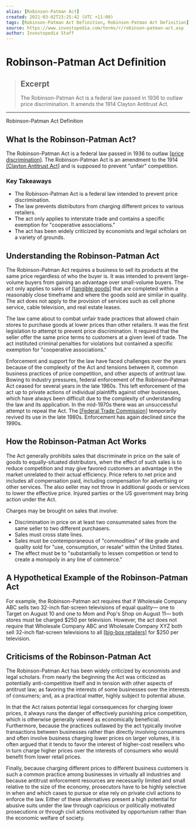 ```yaml
---
alias: [Robinson-Patman Act]
created: 2021-03-02T23:25:42 (UTC +11:00)
tags: [Robinson-Patman Act Definition, Robinson-Patman Act Definition]
source: https://www.investopedia.com/terms/r/robinson-patman-act.asp
author: Investopedia Staff
---
```


# Robinson-Patman Act Definition

> ## Excerpt
> The Robinson-Patman Act is a federal law passed in 1936 to outlaw price discrimination. It amends the 1914 Clayton Antitrust Act.

---

Robinson-Patman Act Definition
## What Is the Robinson-Patman Act?

The Robinson-Patman Act is a federal law passed in 1936 to outlaw [[price discrimination]](https://www.investopedia.com/terms/p/price_discrimination.asp). The Robinson-Patman Act is an amendment to the 1914 [[Clayton Antitrust Act]](https://www.investopedia.com/terms/c/clayton-antitrust-act.asp) and is supposed to prevent "unfair" competition.

### Key Takeaways

-   The Robinson-Patman Act is a federal law intended to prevent price discrimination.
-   The law prevents distributors from charging different prices to various retailers.
-   The act only applies to interstate trade and contains a specific exemption for "cooperative associations."
-   The act has been widely criticized by economists and legal scholars on a variety of grounds.

## Understanding the Robinson-Patman Act

The Robinson-Patman Act requires a business to sell its products at the same price regardless of who the buyer is. It was intended to prevent large-volume buyers from gaining an advantage over small-volume buyers. The act only applies to sales of [[tangible goods]](https://www.investopedia.com/articles/investing/100614/goodwill-vs-other-intangible-assets-whats-difference.asp) that are completed within a reasonably close timeframe and where the goods sold are similar in quality. The act does not apply to the provision of services such as cell phone service, cable television, and real estate leases.

The law came about to combat unfair trade practices that allowed chain stores to purchase goods at lower prices than other retailers. It was the first legislation to attempt to prevent price discrimination. It required that the seller offer the same price terms to customers at a given level of trade. The act instituted criminal penalties for violations but contained a specific exemption for "cooperative associations."

Enforcement and support for the law have faced challenges over the years because of the complexity of the Act and tensions between it, common business practices of price competition, and other aspects of antitrust law. Bowing to industry pressures, federal enforcement of the Robinson–Patman Act ceased for several years in the late 1960s. This left enforcement of the act up to private actions of individual plaintiffs against other businesses, which have always been difficult due to the complexity of understanding the law and its application. In the mid-1970s there was an unsuccessful attempt to repeal the Act. The [[Federal Trade Commission]](https://www.investopedia.com/articles/financial-theory/10/the-us-federal-trade-commission.asp) temporarily revived its use in the late 1980s. Enforcement has again declined since the 1990s.

## How the Robinson-Patman Act Works

The Act generally prohibits sales that discriminate in price on the sale of goods to equally-situated distributors, when the effect of such sales is to reduce competition and may give favored customers an advantage in the market unrelated to their actual efficiency. Price refers to net price and includes all compensation paid, including compensation for advertising or other services. The also seller may not throw in additional goods or services to lower the effective price. Injured parties or the US government may bring action under the Act.

Charges may be brought on sales that involve:

-   Discrimination in price on at least two consummated sales from the same seller to two different purchasers.
-   Sales must cross state lines.
-   Sales must be contemporaneous of "commodities" of like grade and quality sold for "use, consumption, or resale" within the United States.
-   The effect must be to "substantially to lessen competition or tend to create a monopoly in any line of commerce."

## A Hypothetical Example of the Robinson-Patman Act

For example, the Robinson-Patman act requires that if Wholesale Company ABC sells two 32-inch flat-screen televisions of equal quality— one to Target on August 10 and one to Mom and Pop's Shop on August 11— both stores must be charged $250 per television. However, the act does not require that Wholesale Company ABC and Wholesale Company XYZ both sell 32-inch flat-screen televisions to all [[big-box retailers]](https://www.investopedia.com/terms/b/big_box_retailer.asp) for $250 per television.

## Criticisms of the Robinson-Patman Act

The Robinson-Patman Act has been widely criticized by economists and legal scholars. From nearly the beginning the Act was criticized as potentially anti-competitive itself and in tension with other aspects of antitrust law; as favoring the interests of some businesses over the interests of consumers; and, as a practical matter, highly subject to potential abuse. 

In that the Act raises potential legal consequences for charging lower prices, it always runs the danger of effectively punishing price competition, which is otherwise generally viewed as economically beneficial. Furthermore, because the practices outlawed by the act typically involve transactions between businesses rather than directly involving consumers and often involve business charging lower prices on larger volumes, it is often argued that it tends to favor the interest of higher-cost resellers who in turn charge higher prices over the interests of consumers who would benefit from lower retail prices. 

Finally, because charging different prices to different business customers is such a common practice among businesses in virtually all industries and because antitrust enforcement resources are necessarily limited and small relative to the size of the economy, prosecutors have to be highly selective in when and which cases to pursue or else rely on private civil actions to enforce the law. Either of these alternatives present a high potential for abusive suits under the law through capricious or politically motivated prosecutions or through civil actions motivated by opportunism rather than the economic welfare of society.
